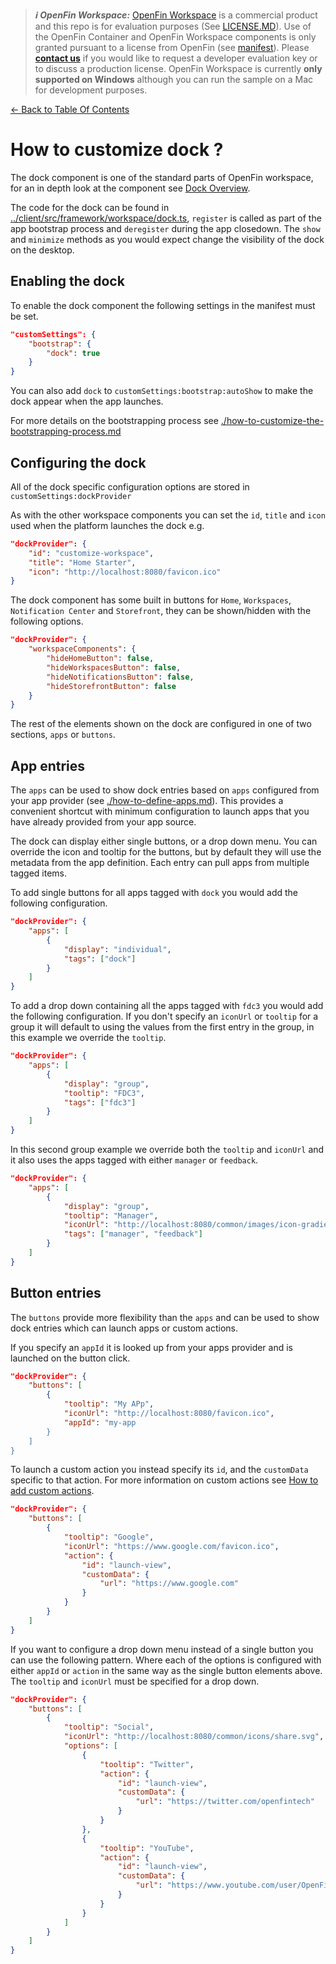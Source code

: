> **_:information_source: OpenFin Workspace:_** [OpenFin Workspace](https://www.openfin.co/workspace/) is a commercial product and this repo is for evaluation purposes (See [LICENSE.MD](../LICENSE.MD)). Use of the OpenFin Container and OpenFin Workspace components is only granted pursuant to a license from OpenFin (see [manifest](../public/manifest.fin.json)). Please [**contact us**](https://www.openfin.co/workspace/poc/) if you would like to request a developer evaluation key or to discuss a production license.
> OpenFin Workspace is currently **only supported on Windows** although you can run the sample on a Mac for development purposes.

[<- Back to Table Of Contents](../README.md)

# How to customize dock ?

The dock component is one of the standard parts of OpenFin workspace, for an in depth look at the component see [Dock Overview](https://developers.openfin.co/of-docs/docs/dock-overview).

The code for the dock can be found in [../client/src/framework/workspace/dock.ts](../client/src/framework/workspace/dock.ts), `register` is called as part of the app bootstrap process and `deregister` during the app closedown. The `show` and `minimize` methods as you would expect change the visibility of the dock on the desktop.

## Enabling the dock

To enable the dock component the following settings in the manifest must be set.

```json
"customSettings": {
    "bootstrap": {
        "dock": true
    }
}
```

You can also add `dock` to `customSettings:bootstrap:autoShow` to make the dock appear when the app launches.

For more details on the bootstrapping process see [./how-to-customize-the-bootstrapping-process.md](./how-to-customize-the-bootstrapping-process.md)

## Configuring the dock

All of the dock specific configuration options are stored in `customSettings:dockProvider`

As with the other workspace components you can set the `id`, `title` and `icon` used when the platform launches the dock e.g.

```json
"dockProvider": {
    "id": "customize-workspace",
    "title": "Home Starter",
    "icon": "http://localhost:8080/favicon.ico"
}
```

The dock component has some built in buttons for `Home`, `Workspaces`, `Notification Center` and `Storefront`, they can be shown/hidden with the following options.

```json
"dockProvider": {
    "workspaceComponents": {
        "hideHomeButton": false,
        "hideWorkspacesButton": false,
        "hideNotificationsButton": false,
        "hideStorefrontButton": false
    }
}
```

The rest of the elements shown on the dock are configured in one of two sections, `apps` or `buttons`.

## App entries

The `apps` can be used to show dock entries based on `apps` configured from your app provider (see [./how-to-define-apps.md](./how-to-define-apps.md)). This provides a convenient shortcut with minimum configuration to launch apps that you have already provided from your app source.

The dock can display either single buttons, or a drop down menu. You can override the icon and tooltip for the buttons, but by default they will use the metadata from the app definition. Each entry can pull apps from multiple tagged items.

To add single buttons for all apps tagged with `dock` you would add the following configuration.

```json
"dockProvider": {
    "apps": [
        {
            "display": "individual",
            "tags": ["dock"]
        }
    ]
}
```

To add a drop down containing all the apps tagged with `fdc3` you would add the following configuration. If you don't specify an `iconUrl` or `tooltip` for a group it will default to using the values from the first entry in the group, in this example we override the `tooltip`.

```json
"dockProvider": {
    "apps": [
        {
            "display": "group",
            "tooltip": "FDC3",
            "tags": ["fdc3"]
        }
    ]
}
```

In this second group example we override both the `tooltip` and `iconUrl` and it also uses the apps tagged with either `manager` or `feedback`.

```json
"dockProvider": {
    "apps": [
        {
            "display": "group",
            "tooltip": "Manager",
            "iconUrl": "http://localhost:8080/common/images/icon-gradient.png",
            "tags": ["manager", "feedback"]
        }
    ]
}
```

## Button entries

The `buttons` provide more flexibility than the `apps` and can be used to show dock entries which can launch apps or custom actions.

If you specify an `appId` it is looked up from your apps provider and is launched on the button click.

```json
"dockProvider": {
    "buttons": [
        {
            "tooltip": "My APp",
            "iconUrl": "http://localhost:8080/favicon.ico",
            "appId": "my-app
        }
    ]
}
```

To launch a custom action you instead specify its `id`, and the `customData` specific to that action. For more information on custom actions see [How to add custom actions](./how-to-add-custom-actions-for-menus-and-buttons.md).

```json
"dockProvider": {
    "buttons": [
        {
            "tooltip": "Google",
            "iconUrl": "https://www.google.com/favicon.ico",
            "action": {
                "id": "launch-view",
                "customData": {
                    "url": "https://www.google.com"
                }
            }
        }
    ]
}
```

If you want to configure a drop down menu instead of a single button you can use the following pattern. Where each of the options is configured with either `appId` or `action` in the same way as the single button elements above. The `tooltip` and `iconUrl` must be specified for a drop down.

```json
"dockProvider": {
    "buttons": [
        {
            "tooltip": "Social",
            "iconUrl": "http://localhost:8080/common/icons/share.svg",
            "options": [
                {
                    "tooltip": "Twitter",
                    "action": {
                        "id": "launch-view",
                        "customData": {
                            "url": "https://twitter.com/openfintech"
                        }
                    }
                },
                {
                    "tooltip": "YouTube",
                    "action": {
                        "id": "launch-view",
                        "customData": {
                            "url": "https://www.youtube.com/user/OpenFinTech"
                        }
                    }
                }
            ]
        }
    ]
}
```
